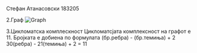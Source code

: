 Стефан Атанасовски 183205

2.Граф
![Graph](https://github.com/Kopanot/-SI_2023_lab2_183205/assets/47038558/03e6b0b8-3bf1-402e-891f-fb5969bbd091)

3.Цикломатска комплескност
    Цикломатсјата комплексност на графот е 11.
    Бројката е добиена по формулата (бр.ребра) - (бр.темиња) + 2
    30(ребра) - 21(темиња) + 2 = 11